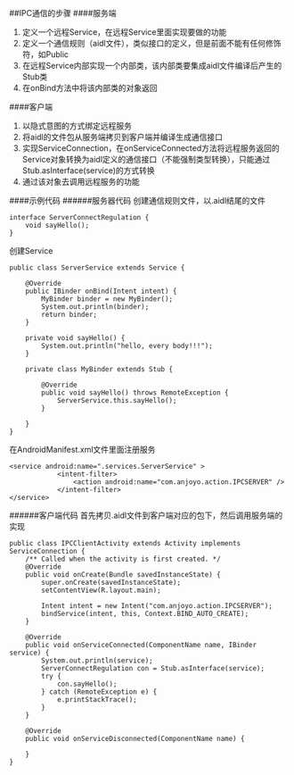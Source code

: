 ##IPC通信的步骤
####服务端
1. 定义一个远程Service，在远程Service里面实现要做的功能
2. 定义一个通信规则（aidl文件），类似接口的定义，但是前面不能有任何修饰符，如Public
3. 在远程Service内部实现一个内部类，该内部类要集成aidl文件编译后产生的Stub类
4. 在onBind方法中将该内部类的对象返回

####客户端
1. 以隐式意图的方式绑定远程服务
2. 将aidl的文件包从服务端拷贝到客户端并编译生成通信接口
3. 实现ServiceConnection，在onServiceConnected方法将远程服务返回的Service对象转换为aidl定义的通信接口（不能强制类型转换），只能通过Stub.asInterface(service)的方式转换
4. 通过该对象去调用远程服务的功能

####示例代码
######服务器代码
创建通信规则文件，以.aidl结尾的文件

```
interface ServerConnectRegulation {
	void sayHello();
}
```
创建Service

```
public class ServerService extends Service {

	@Override
	public IBinder onBind(Intent intent) {
		MyBinder binder = new MyBinder();
		System.out.println(binder);
		return binder;
	}

	private void sayHello() {
		System.out.println("hello, every body!!!");
	}

	private class MyBinder extends Stub {

		@Override
		public void sayHello() throws RemoteException {
			ServerService.this.sayHello();
		}

	}
}
```
在AndroidManifest.xml文件里面注册服务

```
<service android:name=".services.ServerService" >
            <intent-filter>
                <action android:name="com.anjoyo.action.IPCSERVER" />
            </intent-filter>
</service>
```

######客户端代码
首先拷贝.aidl文件到客户端对应的包下，然后调用服务端的实现

```
public class IPCClientActivity extends Activity implements ServiceConnection {
	/** Called when the activity is first created. */
	@Override
	public void onCreate(Bundle savedInstanceState) {
		super.onCreate(savedInstanceState);
		setContentView(R.layout.main);

		Intent intent = new Intent("com.anjoyo.action.IPCSERVER");
		bindService(intent, this, Context.BIND_AUTO_CREATE);
	}

	@Override
	public void onServiceConnected(ComponentName name, IBinder service) {
		System.out.println(service);
		ServerConnectRegulation con = Stub.asInterface(service);
		try {
			con.sayHello();
		} catch (RemoteException e) {
			e.printStackTrace();
		}
	}

	@Override
	public void onServiceDisconnected(ComponentName name) {

	}
}
```
